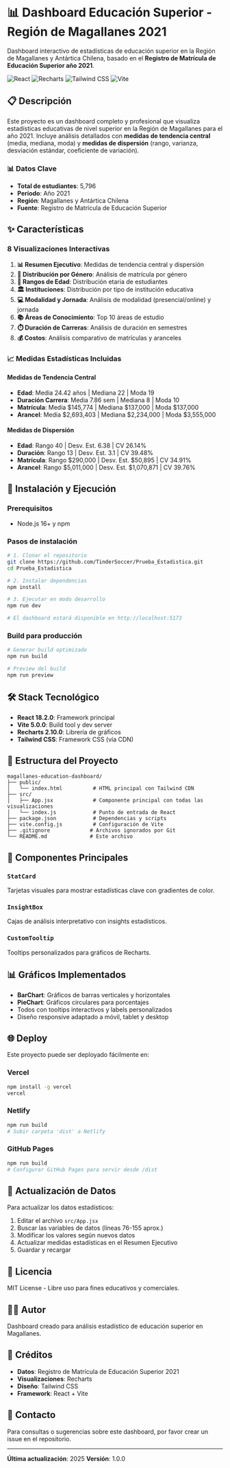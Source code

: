 # 📊 Dashboard Educación Superior - Región de Magallanes 2021

Dashboard interactivo de estadísticas de educación superior en la Región de Magallanes y Antártica Chilena, basado en el **Registro de Matrícula de Educación Superior año 2021**.

![React](https://img.shields.io/badge/React-18.2.0-blue)
![Recharts](https://img.shields.io/badge/Recharts-2.10.0-green)
![Tailwind CSS](https://img.shields.io/badge/Tailwind-CDN-06B6D4)
![Vite](https://img.shields.io/badge/Vite-5.0.0-646CFF)

## 📋 Descripción

Este proyecto es un dashboard completo y profesional que visualiza estadísticas educativas de nivel superior en la Región de Magallanes para el año 2021. Incluye análisis detallados con **medidas de tendencia central** (media, mediana, moda) y **medidas de dispersión** (rango, varianza, desviación estándar, coeficiente de variación).

### 📊 Datos Clave

- **Total de estudiantes**: 5,796
- **Período**: Año 2021
- **Región**: Magallanes y Antártica Chilena
- **Fuente**: Registro de Matrícula de Educación Superior

## ✨ Características

### 8 Visualizaciones Interactivas

1. **📊 Resumen Ejecutivo**: Medidas de tendencia central y dispersión
2. **👥 Distribución por Género**: Análisis de matrícula por género
3. **🎂 Rangos de Edad**: Distribución etaria de estudiantes
4. **🏛️ Instituciones**: Distribución por tipo de institución educativa
5. **💻 Modalidad y Jornada**: Análisis de modalidad (presencial/online) y jornada
6. **📚 Áreas de Conocimiento**: Top 10 áreas de estudio
7. **⏱️ Duración de Carreras**: Análisis de duración en semestres
8. **💰 Costos**: Análisis comparativo de matrículas y aranceles

### 📈 Medidas Estadísticas Incluidas

#### Medidas de Tendencia Central
- **Edad**: Media 24.42 años | Mediana 22 | Moda 19
- **Duración Carrera**: Media 7.86 sem | Mediana 8 | Moda 10
- **Matrícula**: Media $145,774 | Mediana $137,000 | Moda $137,000
- **Arancel**: Media $2,693,403 | Mediana $2,234,000 | Moda $3,555,000

#### Medidas de Dispersión
- **Edad**: Rango 40 | Desv. Est. 6.38 | CV 26.14%
- **Duración**: Rango 13 | Desv. Est. 3.1 | CV 39.48%
- **Matrícula**: Rango $290,000 | Desv. Est. $50,895 | CV 34.91%
- **Arancel**: Rango $5,011,000 | Desv. Est. $1,070,871 | CV 39.76%

## 🚀 Instalación y Ejecución

### Prerequisitos

- Node.js 16+ y npm

### Pasos de instalación

```bash
# 1. Clonar el repositorio
git clone https://github.com/TinderSoccer/Prueba_Estadistica.git
cd Prueba_Estadistica

# 2. Instalar dependencias
npm install

# 3. Ejecutar en modo desarrollo
npm run dev

# El dashboard estará disponible en http://localhost:5173
```

### Build para producción

```bash
# Generar build optimizado
npm run build

# Preview del build
npm run preview
```

## 🛠️ Stack Tecnológico

- **React 18.2.0**: Framework principal
- **Vite 5.0.0**: Build tool y dev server
- **Recharts 2.10.0**: Librería de gráficos
- **Tailwind CSS**: Framework CSS (vía CDN)

## 📁 Estructura del Proyecto

```
magallanes-education-dashboard/
├── public/
│   └── index.html          # HTML principal con Tailwind CDN
├── src/
│   ├── App.jsx             # Componente principal con todas las visualizaciones
│   └── index.js            # Punto de entrada de React
├── package.json            # Dependencias y scripts
├── vite.config.js          # Configuración de Vite
├── .gitignore             # Archivos ignorados por Git
└── README.md              # Este archivo
```

## 🎨 Componentes Principales

### `StatCard`
Tarjetas visuales para mostrar estadísticas clave con gradientes de color.

### `InsightBox`
Cajas de análisis interpretativo con insights estadísticos.

### `CustomTooltip`
Tooltips personalizados para gráficos de Recharts.

## 📊 Gráficos Implementados

- **BarChart**: Gráficos de barras verticales y horizontales
- **PieChart**: Gráficos circulares para porcentajes
- Todos con tooltips interactivos y labels personalizados
- Diseño responsive adaptado a móvil, tablet y desktop

## 🌐 Deploy

Este proyecto puede ser deployado fácilmente en:

### Vercel
```bash
npm install -g vercel
vercel
```

### Netlify
```bash
npm run build
# Subir carpeta 'dist' a Netlify
```

### GitHub Pages
```bash
npm run build
# Configurar GitHub Pages para servir desde /dist
```

## 🔄 Actualización de Datos

Para actualizar los datos estadísticos:

1. Editar el archivo `src/App.jsx`
2. Buscar las variables de datos (líneas 76-155 aprox.)
3. Modificar los valores según nuevos datos
4. Actualizar medidas estadísticas en el Resumen Ejecutivo
5. Guardar y recargar

## 📄 Licencia

MIT License - Libre uso para fines educativos y comerciales.

## 👨‍💻 Autor

Dashboard creado para análisis estadístico de educación superior en Magallanes.

## 🙏 Créditos

- **Datos**: Registro de Matrícula de Educación Superior 2021
- **Visualizaciones**: Recharts
- **Diseño**: Tailwind CSS
- **Framework**: React + Vite

## 📧 Contacto

Para consultas o sugerencias sobre este dashboard, por favor crear un issue en el repositorio.

---

**Última actualización**: 2025
**Versión**: 1.0.0